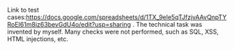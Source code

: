 Link to test cases:https://docs.google.com/spreadsheets/d/1TX_9ele5qTJfzjvAAvQnpTYRoEI61m8iz63bevGdU4o/edit?usp=sharing  .
The technical task was invented by myself. Many checks were not performed, such as SQL, XSS, HTML injections, etc.
